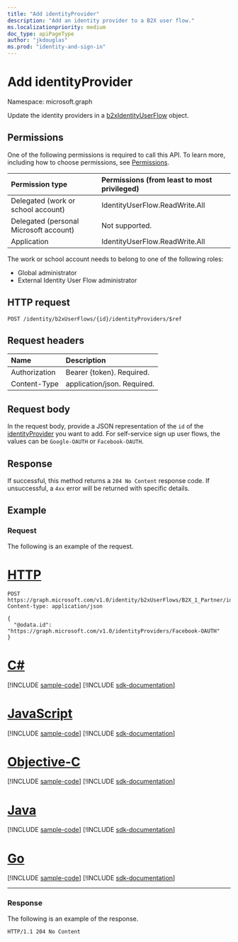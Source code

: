 ```yaml
---
title: "Add identityProvider"
description: "Add an identity provider to a B2X user flow."
ms.localizationpriority: medium
doc_type: apiPageType
author: "jkdouglas"
ms.prod: "identity-and-sign-in"
---
```


# Add identityProvider

Namespace: microsoft.graph

Update the identity providers in a [b2xIdentityUserFlow](../resources/b2xidentityuserflow.md) object.

## Permissions

One of the following permissions is required to call this API. To learn more, including how to choose permissions, see [Permissions](/graph/permissions-reference).

|Permission type      | Permissions (from least to most privileged)              |
|:--------------------|:---------------------------------------------------------|
|Delegated (work or school account)|IdentityUserFlow.ReadWrite.All|
|Delegated (personal Microsoft account)| Not supported.|
|Application| IdentityUserFlow.ReadWrite.All|

The work or school account needs to belong to one of the following roles:

* Global administrator
* External Identity User Flow administrator

## HTTP request

<!-- { "blockType": "ignored" } -->

```http
POST /identity/b2xUserFlows/{id}/identityProviders/$ref
```

## Request headers

|Name|Description|
|:---------------|:----------|
|Authorization|Bearer {token}. Required.|
|Content-Type|application/json. Required.|

## Request body

In the request body, provide a JSON representation of the `id` of the [identityProvider](../resources/identityprovider.md) you want to add. For self-service sign up user flows, the values can be `Google-OAUTH` or `Facebook-OAUTH`.

## Response

If successful, this method returns a `204 No Content` response code. If unsuccessful, a `4xx` error will be returned with specific details.

## Example

### Request

The following is an example of the request.


# [HTTP](#tab/http)
<!-- {
  "blockType": "request",
  "name": "update_b2xuserflows_identityprovider"
}
-->

``` http
POST https://graph.microsoft.com/v1.0/identity/b2xUserFlows/B2X_1_Partner/identityProviders/$ref
Content-type: application/json

{
  "@odata.id": "https://graph.microsoft.com/v1.0/identityProviders/Facebook-OAUTH"
}
```
# [C#](#tab/csharp)
[!INCLUDE [sample-code](../includes/snippets/csharp/update-b2xuserflows-identityprovider-csharp-snippets.md)]
[!INCLUDE [sdk-documentation](../includes/snippets/snippets-sdk-documentation-link.md)]

# [JavaScript](#tab/javascript)
[!INCLUDE [sample-code](../includes/snippets/javascript/update-b2xuserflows-identityprovider-javascript-snippets.md)]
[!INCLUDE [sdk-documentation](../includes/snippets/snippets-sdk-documentation-link.md)]

# [Objective-C](#tab/objc)
[!INCLUDE [sample-code](../includes/snippets/objc/update-b2xuserflows-identityprovider-objc-snippets.md)]
[!INCLUDE [sdk-documentation](../includes/snippets/snippets-sdk-documentation-link.md)]

# [Java](#tab/java)
[!INCLUDE [sample-code](../includes/snippets/java/update-b2xuserflows-identityprovider-java-snippets.md)]
[!INCLUDE [sdk-documentation](../includes/snippets/snippets-sdk-documentation-link.md)]

# [Go](#tab/go)
[!INCLUDE [sample-code](../includes/snippets/go/update-b2xuserflows-identityprovider-go-snippets.md)]
[!INCLUDE [sdk-documentation](../includes/snippets/snippets-sdk-documentation-link.md)]

---


### Response

The following is an example of the response.

<!-- {
  "blockType": "response",
  "truncated": true
} -->

```http
HTTP/1.1 204 No Content
```
